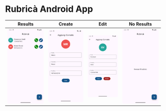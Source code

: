 # Rubricà Android App


| Results | Create | Edit | No Results |
|---------|--------|------|------------| 
| ![Results](/mdfiles/results.png) | ![Create](/mdfiles/add.png) | ![Edit](/mdfiles/edit.png) | ![No Results](/mdfiles/no_results.png) |